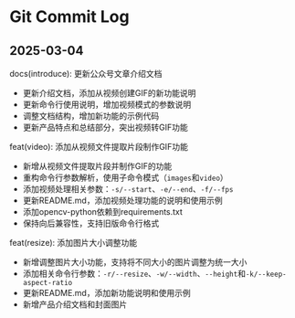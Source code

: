 # Git Commit Log

## 2025-03-04
docs(introduce): 更新公众号文章介绍文档

- 更新介绍文档，添加从视频创建GIF的新功能说明
- 更新命令行使用说明，增加视频模式的参数说明
- 调整文档结构，增加新功能的示例代码
- 更新产品特点和总结部分，突出视频转GIF功能

feat(video): 添加从视频文件提取片段制作GIF功能

- 新增从视频文件提取片段并制作GIF的功能
- 重构命令行参数解析，使用子命令模式（`images`和`video`）
- 添加视频处理相关参数：`-s/--start`、`-e/--end`、`-f/--fps`
- 更新README.md，添加视频处理功能的说明和使用示例
- 添加opencv-python依赖到requirements.txt
- 保持向后兼容性，支持旧版命令行格式

feat(resize): 添加图片大小调整功能

- 新增调整图片大小功能，支持将不同大小的图片调整为统一大小
- 添加相关命令行参数：`-r/--resize`、`-w/--width`、`--height`和`-k/--keep-aspect-ratio`
- 更新README.md，添加新功能说明和使用示例
- 新增产品介绍文档和封面图片
